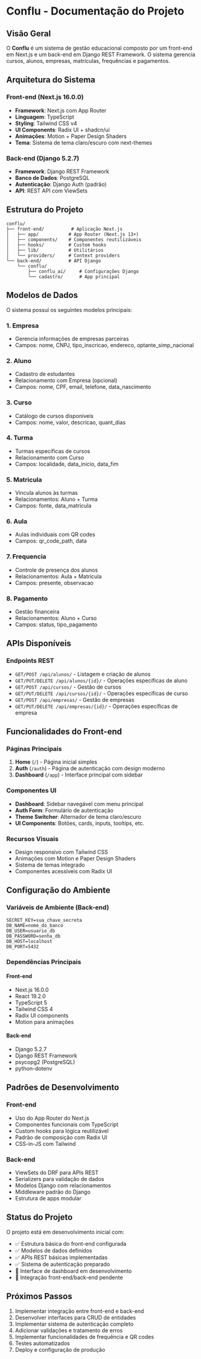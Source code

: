 # Conflu - Documentação do Projeto

## Visão Geral

O **Conflu** é um sistema de gestão educacional composto por um front-end em Next.js e um back-end em Django REST Framework. O sistema gerencia cursos, alunos, empresas, matrículas, frequências e pagamentos.

## Arquitetura do Sistema

### Front-end (Next.js 16.0.0)
- **Framework**: Next.js com App Router
- **Linguagem**: TypeScript
- **Styling**: Tailwind CSS v4
- **UI Components**: Radix UI + shadcn/ui
- **Animações**: Motion + Paper Design Shaders
- **Tema**: Sistema de tema claro/escuro com next-themes

### Back-end (Django 5.2.7)
- **Framework**: Django REST Framework
- **Banco de Dados**: PostgreSQL
- **Autenticação**: Django Auth (padrão)
- **API**: REST API com ViewSets

## Estrutura do Projeto

```
conflu/
├── front-end/          # Aplicação Next.js
│   ├── app/           # App Router (Next.js 13+)
│   ├── components/    # Componentes reutilizáveis
│   ├── hooks/         # Custom hooks
│   ├── lib/           # Utilitários
│   └── providers/     # Context providers
└── back-end/          # API Django
    └── conflu/
        ├── conflu_ai/     # Configurações Django
        └── cadastro/      # App principal
```

## Modelos de Dados

O sistema possui os seguintes modelos principais:

### 1. Empresa
- Gerencia informações de empresas parceiras
- Campos: nome, CNPJ, tipo_inscricao, endereco, optante_simp_nacional

### 2. Aluno
- Cadastro de estudantes
- Relacionamento com Empresa (opcional)
- Campos: nome, CPF, email, telefone, data_nascimento

### 3. Curso
- Catálogo de cursos disponíveis
- Campos: nome, valor, descricao, quant_dias

### 4. Turma
- Turmas específicas de cursos
- Relacionamento com Curso
- Campos: localidade, data_inicio, data_fim

### 5. Matricula
- Vincula alunos às turmas
- Relacionamentos: Aluno + Turma
- Campos: fonte, data_matricula

### 6. Aula
- Aulas individuais com QR codes
- Campos: qr_code_path, data

### 7. Frequencia
- Controle de presença dos alunos
- Relacionamentos: Aula + Matricula
- Campos: presente, observacao

### 8. Pagamento
- Gestão financeira
- Relacionamentos: Aluno + Curso
- Campos: status, tipo_pagamento

## APIs Disponíveis

### Endpoints REST
- `GET/POST /api/alunos/` - Listagem e criação de alunos
- `GET/PUT/DELETE /api/alunos/{id}/` - Operações específicas de aluno
- `GET/POST /api/cursos/` - Gestão de cursos
- `GET/PUT/DELETE /api/cursos/{id}/` - Operações específicas de curso
- `GET/POST /api/empresas/` - Gestão de empresas
- `GET/PUT/DELETE /api/empresas/{id}/` - Operações específicas de empresa

## Funcionalidades do Front-end

### Páginas Principais
1. **Home** (`/`) - Página inicial simples
2. **Auth** (`/auth`) - Página de autenticação com design moderno
3. **Dashboard** (`/app`) - Interface principal com sidebar

### Componentes UI
- **Dashboard**: Sidebar navegável com menu principal
- **Auth Form**: Formulário de autenticação
- **Theme Switcher**: Alternador de tema claro/escuro
- **UI Components**: Botões, cards, inputs, tooltips, etc.

### Recursos Visuais
- Design responsivo com Tailwind CSS
- Animações com Motion e Paper Design Shaders
- Sistema de temas integrado
- Componentes acessíveis com Radix UI

## Configuração do Ambiente

### Variáveis de Ambiente (Back-end)
```env
SECRET_KEY=sua_chave_secreta
DB_NAME=nome_do_banco
DB_USER=usuario_db
DB_PASSWORD=senha_db
DB_HOST=localhost
DB_PORT=5432
```

### Dependências Principais

#### Front-end
- Next.js 16.0.0
- React 19.2.0
- TypeScript 5
- Tailwind CSS 4
- Radix UI components
- Motion para animações

#### Back-end
- Django 5.2.7
- Django REST Framework
- psycopg2 (PostgreSQL)
- python-dotenv

## Padrões de Desenvolvimento

### Front-end
- Uso do App Router do Next.js
- Componentes funcionais com TypeScript
- Custom hooks para lógica reutilizável
- Padrão de composição com Radix UI
- CSS-in-JS com Tailwind

### Back-end
- ViewSets do DRF para APIs REST
- Serializers para validação de dados
- Modelos Django com relacionamentos
- Middleware padrão do Django
- Estrutura de apps modular

## Status do Projeto

O projeto está em desenvolvimento inicial com:
- ✅ Estrutura básica do front-end configurada
- ✅ Modelos de dados definidos
- ✅ APIs REST básicas implementadas
- ✅ Sistema de autenticação preparado
- 🔄 Interface de dashboard em desenvolvimento
- 🔄 Integração front-end/back-end pendente

## Próximos Passos

1. Implementar integração entre front-end e back-end
2. Desenvolver interfaces para CRUD de entidades
3. Implementar sistema de autenticação completo
4. Adicionar validações e tratamento de erros
5. Implementar funcionalidades de frequência e QR codes
6. Testes automatizados
7. Deploy e configuração de produção